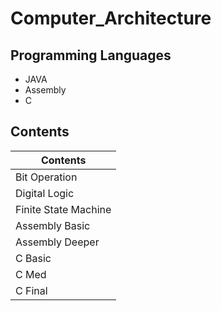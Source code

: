# Computer_Architecture

## Programming Languages
* JAVA
* Assembly
* C

## Contents
|Contents|
|--------|
|Bit Operation|
|Digital Logic|
|Finite State Machine|
|Assembly Basic|
|Assembly Deeper|
|C Basic|
|C Med|
|C Final|
